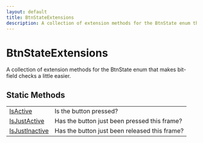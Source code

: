 ```yaml
---
layout: default
title: BtnStateExtensions
description: A collection of extension methods for the BtnState enum that makes bit-field checks a little easier.
---
```

# BtnStateExtensions

A collection of extension methods for the BtnState enum that makes
bit-field checks a little easier.





## Static Methods

|  |  |
|--|--|
|[IsActive]({{site.url}}/Pages/Reference/BtnStateExtensions/IsActive.html)|Is the button pressed?|
|[IsJustActive]({{site.url}}/Pages/Reference/BtnStateExtensions/IsJustActive.html)|Has the button just been pressed this frame?|
|[IsJustInactive]({{site.url}}/Pages/Reference/BtnStateExtensions/IsJustInactive.html)|Has the button just been released this frame?|

